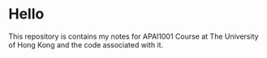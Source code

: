 # Hello

This repository is contains my notes for APAI1001 Course at The University of Hong Kong and the code associated with it.

